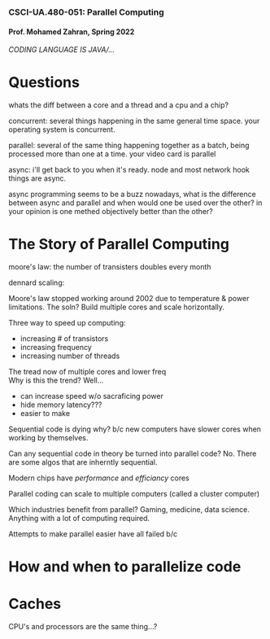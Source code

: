 ### CSCI-UA.480-051: Parallel Computing

#### Prof. Mohamed Zahran, Spring 2022

*CODING LANGUAGE IS JAVA/...*

# Questions

whats the diff between a core and a thread and a cpu and a chip?

concurrent: several things happening in the same general time space. your operating system is concurrent.

parallel: several of the same thing happening together as a batch, being processed more than one at a time. your video card is parallel

async: i'll get back to you when it's ready. node and most network hook things are async.

async programming seems to be a buzz nowadays, what is the difference between async and parallel and when would one be used over the other? in your opinion is one methed objectively better than the other?

# The Story of Parallel Computing

moore's law: the number of transisters doubles every month

dennard scaling: 

Moore's law stopped working around 2002 due to temperature & power limitations. The soln? Build multiple cores and scale horizontally.

Three way to speed up computing:
- increasing # of transistors
- increasing frequency
- increasing number of threads

The tread now of multiple cores and lower freq  
Why is this the trend? Well...
- can increase speed w/o sacraficing power
- hide memory latency???
- easier to make

Sequential code is dying why? b/c new computers have slower cores when working by themselves.

Can any sequential code in theory be turned into parallel code? No. There are some algos that are inherntly sequential.

Modern chips have _performance_ and _efficiancy_ cores

Parallel coding can scale to multiple computers (called a cluster computer)

Which industries benefit from parallel? Gaming, medicine, data science. Anything with a lot of computing required.

Attempts to make parallel easier have all failed b/c

# How and when to parallelize code

# Caches


CPU's and processors are the same thing...?
